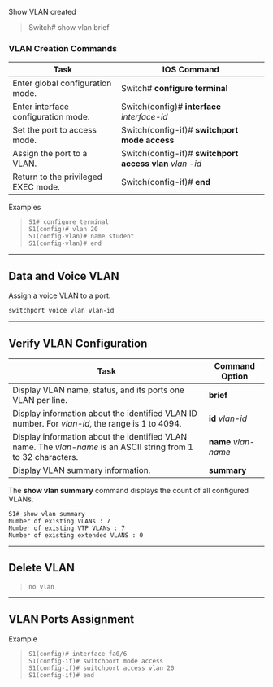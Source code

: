 Show VLAN created

> Switch# show vlan brief

### VLAN Creation Commands

| **Task** | **IOS Command** | 
| --- | --- |
| Enter global configuration mode. | Switch# **configure terminal**|
| Enter interface configuration mode. | Switch(config)# **interface** _interface-id_ | 
| Set the port to access mode. | Switch(config-if)# **switchport mode access** | 
| Assign the port to a VLAN. | Switch(config-if)# **switchport access vlan** _vlan -id_ |
| Return to the privileged EXEC mode. | Switch(config-if)# **end** | 

Examples

>```text
>S1# configure terminal 
>S1(config)# vlan 20 
>S1(config-vlan)# name student
>S1(config-vlan)# end

--- 

## **Data and Voice VLAN**

Assign a voice VLAN to a port:
```text
switchport voice vlan vlan-id
```

--- 
## Verify VLAN Configuration

| Task | Command Option |
| --- | --- |
| Display VLAN name, status, and its ports one VLAN per line. | **brief** |
| Display information about the identified VLAN ID number. For _vlan-id_, the range is 1 to 4094. | **id** _vlan-id_ |
| Display information about the identified VLAN name. The _vlan-name_ is an ASCII string from 1 to 32 characters. | **name** _vlan-name_ |
| Display VLAN summary information. | **summary** |

The **show vlan summary** command displays the count of all configured VLANs.
```text
S1# show vlan summary 
Number of existing VLANs : 7 
Number of existing VTP VLANs : 7 
Number of existing extended VLANS : 0
```

--- 
## Delete VLAN
>```text
>no vlan
>```

--- 

## VLAN Ports Assignment
Example
>```S1# configure terminal
>S1(config)# interface fa0/6
>S1(config-if)# switchport mode access
>S1(config-if)# switchport access vlan 20
>S1(config-if)# end






